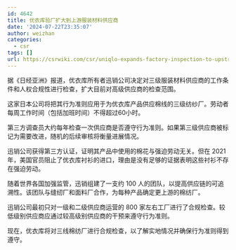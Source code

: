 ```yaml
---
id: 4642
title: 优衣库验厂扩大到上游服装材料供应商
date: '2024-07-22T23:35:07'
author: weizhan
categories:
  - csr
tags: []
url: https://csrwiki.com/csr/uniqlo-expands-factory-inspection-to-upstream-clothing-material-suppliers
---
```


据《日经亚洲》报道，优衣库所有者迅销公司决定对三级服装材料供应商的工作条件和人权合规性进行检查，扩大目前对高级供应商的检查范围。

这家日本公司将把其行为准则应用于为优衣库产品供应棉线的三级纺纱厂。劳动者每周工作时间（包括加班时间）不得超过60小时。

第三方调查员大约每年检查一次供应商是否遵守行为准则。如果第三级供应商被标记为需要改进，随机的后续审核将衡量进展情况。

迅销公司获得第三方认证，证明其产品中使用的棉花与强迫劳动无关。但在 2021 年，美国官员阻止了优衣库衬衫的进口，理由是没有足够的证据表明这些衬衫不存在强迫劳动。

随着世界各国加强监管，迅销组建了一支约 100 人的团队，以提高供应链的可追溯性。该团队与缝纫厂和面料厂合作，为每种产品确定更上游的棉纺厂。

迅销公司最初只对一级和二级供应商运营的 800 家左右工厂进行了合规检查。较低级别供应商应通过较高级别供应商的干预来遵守行为准则。

现在，优衣库将对三线棉纺厂进行合规检查，以了解实地情况并确保行为准则得到遵守。
